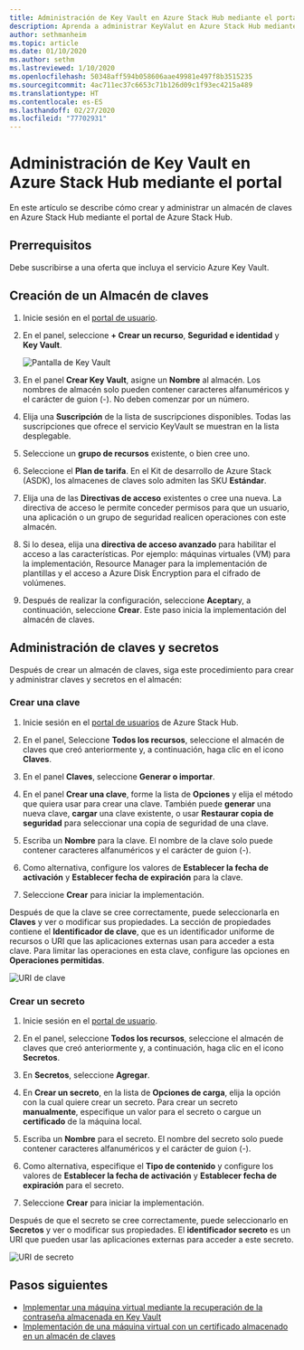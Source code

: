 ```yaml
---
title: Administración de Key Vault en Azure Stack Hub mediante el portal
description: Aprenda a administrar KeyValut en Azure Stack Hub mediante el portal de Azure Stack Hub.
author: sethmanheim
ms.topic: article
ms.date: 01/10/2020
ms.author: sethm
ms.lastreviewed: 1/10/2020
ms.openlocfilehash: 50348aff594b058606aae49981e497f8b3515235
ms.sourcegitcommit: 4ac711ec37c6653c71b126d09c1f93ec4215a489
ms.translationtype: HT
ms.contentlocale: es-ES
ms.lasthandoff: 02/27/2020
ms.locfileid: "77702931"
---
```

# <a name="manage-key-vault-in-azure-stack-hub-using-the-portal"></a>Administración de Key Vault en Azure Stack Hub mediante el portal

En este artículo se describe cómo crear y administrar un almacén de claves en Azure Stack Hub mediante el portal de Azure Stack Hub.

## <a name="prerequisites"></a>Prerrequisitos

Debe suscribirse a una oferta que incluya el servicio Azure Key Vault.

## <a name="create-a-key-vault"></a>Creación de un Almacén de claves

1. Inicie sesión en el [portal de usuario](https://portal.local.azurestack.external).

2. En el panel, seleccione **+ Crear un recurso**, **Seguridad e identidad** y **Key Vault**.

    ![Pantalla de Key Vault](media/azure-stack-key-vault-manage-portal/image1.png)

3. En el panel **Crear Key Vault**, asigne un **Nombre** al almacén. Los nombres de almacén solo pueden contener caracteres alfanuméricos y el carácter de guion (-). No deben comenzar por un número.

4. Elija una **Suscripción** de la lista de suscripciones disponibles. Todas las suscripciones que ofrece el servicio KeyVault se muestran en la lista desplegable.

5. Seleccione un **grupo de recursos** existente, o bien cree uno.

6. Seleccione el **Plan de tarifa**. En el Kit de desarrollo de Azure Stack (ASDK), los almacenes de claves solo admiten las SKU **Estándar**.

7. Elija una de las **Directivas de acceso** existentes o cree una nueva. La directiva de acceso le permite conceder permisos para que un usuario, una aplicación o un grupo de seguridad realicen operaciones con este almacén.

8. Si lo desea, elija una **directiva de acceso avanzado** para habilitar el acceso a las características. Por ejemplo: máquinas virtuales (VM) para la implementación, Resource Manager para la implementación de plantillas y el acceso a Azure Disk Encryption para el cifrado de volúmenes.

9. Después de realizar la configuración, seleccione **Aceptar**y, a continuación, seleccione **Crear**. Este paso inicia la implementación del almacén de claves.

## <a name="manage-keys-and-secrets"></a>Administración de claves y secretos

Después de crear un almacén de claves, siga este procedimiento para crear y administrar claves y secretos en el almacén:

### <a name="create-a-key"></a>Crear una clave

1. Inicie sesión en el [portal de usuarios](https://portal.local.azurestack.external) de Azure Stack Hub.

2. En el panel, Seleccione **Todos los recursos**, seleccione el almacén de claves que creó anteriormente y, a continuación, haga clic en el icono **Claves**.

3. En el panel **Claves**, seleccione **Generar o importar**.

4. En el panel **Crear una clave**, forme la lista de **Opciones** y elija el método que quiera usar para crear una clave. También puede **generar** una nueva clave, **cargar** una clave existente, o usar **Restaurar copia de seguridad** para seleccionar una copia de seguridad de una clave.

5. Escriba un **Nombre** para la clave. El nombre de la clave solo puede contener caracteres alfanuméricos y el carácter de guion (-).

6. Como alternativa, configure los valores de **Establecer la fecha de activación** y **Establecer fecha de expiración** para la clave.

7. Seleccione **Crear** para iniciar la implementación.

Después de que la clave se cree correctamente, puede seleccionarla en **Claves** y ver o modificar sus propiedades. La sección de propiedades contiene el **Identificador de clave**, que es un identificador uniforme de recursos o URI que las aplicaciones externas usan para acceder a esta clave. Para limitar las operaciones en esta clave, configure las opciones en **Operaciones permitidas**.

![URI de clave](media/azure-stack-key-vault-manage-portal/image4.png)

### <a name="create-a-secret"></a>Crear un secreto

1. Inicie sesión en el [portal de usuario](https://portal.local.azurestack.external).

2. En el panel, seleccione **Todos los recursos**, seleccione el almacén de claves que creó anteriormente y, a continuación, haga clic en el icono **Secretos**.

3. En **Secretos**, seleccione **Agregar**.

4. En **Crear un secreto**, en la lista de **Opciones de carga**, elija la opción con la cual quiere crear un secreto. Para crear un secreto **manualmente**, especifique un valor para el secreto o cargue un **certificado** de la máquina local.

5. Escriba un **Nombre** para el secreto. El nombre del secreto solo puede contener caracteres alfanuméricos y el carácter de guion (-).

6. Como alternativa, especifique el **Tipo de contenido** y configure los valores de **Establecer la fecha de activación** y **Establecer fecha de expiración** para el secreto.

7. Seleccione **Crear** para iniciar la implementación.

Después de que el secreto se cree correctamente, puede seleccionarlo en **Secretos** y ver o modificar sus propiedades. El **identificador secreto** es un URI que pueden usar las aplicaciones externas para acceder a este secreto.

![URI de secreto](media/azure-stack-key-vault-manage-portal/image5.png)

## <a name="next-steps"></a>Pasos siguientes

* [Implementar una máquina virtual mediante la recuperación de la contraseña almacenada en Key Vault](azure-stack-key-vault-deploy-vm-with-secret.md)
* [Implementación de una máquina virtual con un certificado almacenado en un almacén de claves](azure-stack-key-vault-push-secret-into-vm.md)

